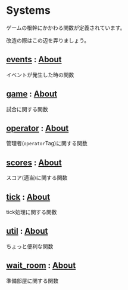 # Systems
ゲームの根幹にかかわる関数が定義されています。

改造の際はこの辺を弄りましょう。
## [events](functions/events/) : [About](functions/events/About_Events.md)
イベントが発生した時の関数

## [game](functions/game/) : [About](functions/game/About_Game.md)
試合に関する関数

## [operator](functions/operator/) : [About](functions/operator/About_Operator.md)
管理者(`operator`Tag)に関する関数

## [scores](functions/scores/) : [About](functions/scores/About_Scores.md)
スコア(適当)に関する関数

## [tick](functions/tick/) : [About](functions/tick/About_Tick.md)
tick処理に関する関数

## [util](functions/util/) : [About](functions/util/About_Util.md)
ちょっと便利な関数

## [wait_room](functions/wait_room/) : [About](functions/wait_room/About_WaitRoom.md)
準備部屋に関する関数
